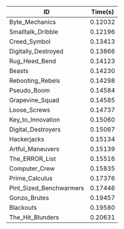|ID|Time(s)|
|-|-|
|Byte_Mechanics|0.12032|
|Smalltalk_Dribble|0.12196|
|Creed_Symbol|0.13413|
|Digitally_Destroyed|0.13866|
|Rug_Heed_Bend|0.14123|
|Beasts|0.14230|
|Rebooting_Rebels|0.14298|
|Pseudo_Boom|0.14584|
|Grapevine_Squad|0.14585|
|Loose_Screws|0.14737|
|Key_to_Innovation|0.15060|
|Digital_Destroyers|0.15067|
|Hackerjacks|0.15134|
|Artful_Maneuvers|0.15139|
|The_ERROR_List|0.15516|
|Computer_Crew|0.15835|
|Prime_Calculus|0.17376|
|Pint_Sized_Benchwarmers|0.17446|
|Gonzo_Brutes|0.19457|
|Blackouts|0.19580|
|The_Hit_Blunders|0.20631|
